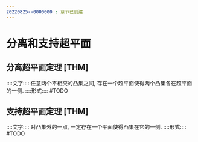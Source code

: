 ```yaml
---
20220825--0000000 : 章节已创建
---
```

# 分离和支持超平面
## 分离超平面定理 [THM]
::::文字::::
任意两个不相交的凸集之间, 存在一个超平面使得两个凸集各在超平面的一侧. 
::::形式::::
#TODO 

## 支持超平面定理 [THM]
::::文字::::
对凸集外的一点, 一定存在一个平面使得凸集在它的一侧. 
::::形式::::
#TODO 

